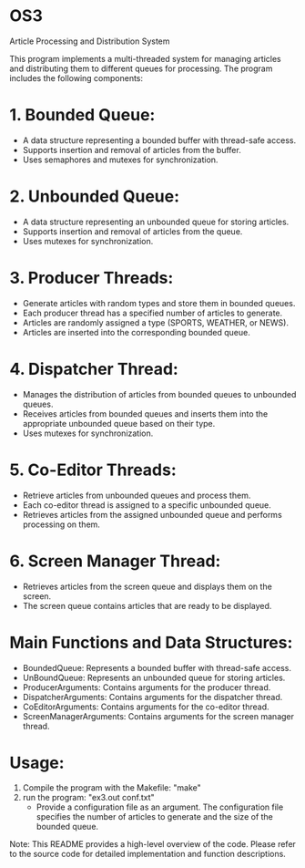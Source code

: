 # OS3
Article Processing and Distribution System

This program implements a multi-threaded system for managing articles and distributing them to different queues for processing.
The program includes the following components:

# 1. Bounded Queue:
   - A data structure representing a bounded buffer with thread-safe access.
   - Supports insertion and removal of articles from the buffer.
   - Uses semaphores and mutexes for synchronization.

# 2. Unbounded Queue:
   - A data structure representing an unbounded queue for storing articles.
   - Supports insertion and removal of articles from the queue.
   - Uses mutexes for synchronization.

# 3. Producer Threads:
   - Generate articles with random types and store them in bounded queues.
   - Each producer thread has a specified number of articles to generate.
   - Articles are randomly assigned a type (SPORTS, WEATHER, or NEWS).
   - Articles are inserted into the corresponding bounded queue.

# 4. Dispatcher Thread:
   - Manages the distribution of articles from bounded queues to unbounded queues.
   - Receives articles from bounded queues and inserts them into the appropriate unbounded queue based on their type.
   - Uses mutexes for synchronization.

# 5. Co-Editor Threads:
   - Retrieve articles from unbounded queues and process them.
   - Each co-editor thread is assigned to a specific unbounded queue.
   - Retrieves articles from the assigned unbounded queue and performs processing on them.

# 6. Screen Manager Thread:
   - Retrieves articles from the screen queue and displays them on the screen.
   - The screen queue contains articles that are ready to be displayed.

# Main Functions and Data Structures:

- BoundedQueue: Represents a bounded buffer with thread-safe access.
- UnBoundQueue: Represents an unbounded queue for storing articles.
- ProducerArguments: Contains arguments for the producer thread.
- DispatcherArguments: Contains arguments for the dispatcher thread.
- CoEditorArguments: Contains arguments for the co-editor thread.
- ScreenManagerArguments: Contains arguments for the screen manager thread.

# Usage:

1. Compile the program with the Makefile: "make"
2. run the program: "ex3.out conf.txt"
   - Provide a configuration file as an argument. The configuration file specifies the number of articles to generate and the size of        the bounded queue.

Note: This README provides a high-level overview of the code. Please refer to the source code for detailed implementation and function descriptions.


